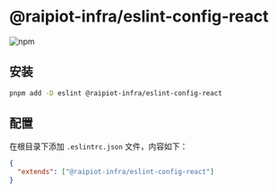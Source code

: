 # @raipiot-infra/eslint-config-react

![npm](https://img.shields.io/npm/v/@raipiot-infra/eslint-config-react?logo=eslint&label=eslint-config-react&registry_uri=http%3A%2F%2Fnpm-registry.raipiot.com%3A4873)

## 安装

```bash
pnpm add -D eslint @raipiot-infra/eslint-config-react
```

## 配置

在根目录下添加 `.eslintrc.json` 文件，内容如下：

```json
{
  "extends": ["@raipiot-infra/eslint-config-react"]
}
```
